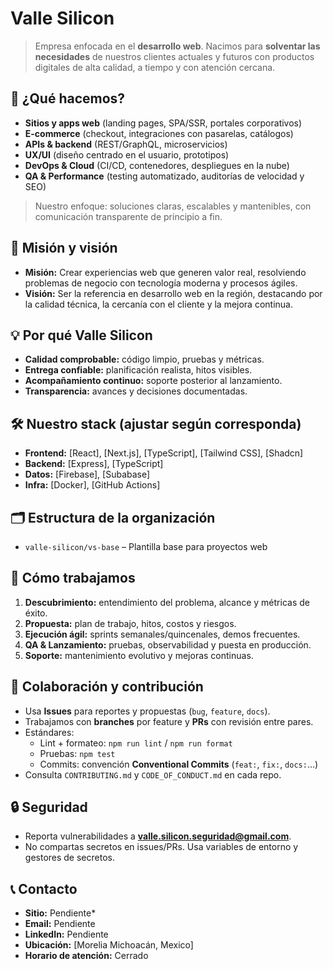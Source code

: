 # Valle Silicon

> Empresa enfocada en el **desarrollo web**. Nacimos para **solventar las necesidades** de nuestros clientes actuales y futuros con productos digitales de alta calidad, a tiempo y con atención cercana.

## 🚀 ¿Qué hacemos?

- **Sitios y apps web** (landing pages, SPA/SSR, portales corporativos)
- **E-commerce** (checkout, integraciones con pasarelas, catálogos)
- **APIs & backend** (REST/GraphQL, microservicios)
- **UX/UI** (diseño centrado en el usuario, prototipos)
- **DevOps & Cloud** (CI/CD, contenedores, despliegues en la nube)
- **QA & Performance** (testing automatizado, auditorías de velocidad y SEO)

> Nuestro enfoque: soluciones claras, escalables y mantenibles, con comunicación transparente de principio a fin.

## 🎯 Misión y visión

- **Misión:** Crear experiencias web que generen valor real, resolviendo problemas de negocio con tecnología moderna y procesos ágiles.
- **Visión:** Ser la referencia en desarrollo web en la región, destacando por la calidad técnica, la cercanía con el cliente y la mejora continua.

## 💡 Por qué Valle Silicon

- **Calidad comprobable:** código limpio, pruebas y métricas.
- **Entrega confiable:** planificación realista, hitos visibles.
- **Acompañamiento continuo:** soporte posterior al lanzamiento.
- **Transparencia:** avances y decisiones documentadas.

## 🛠️ Nuestro stack (ajustar según corresponda)

- **Frontend:** [React], [Next.js], [TypeScript], [Tailwind CSS], [Shadcn]
- **Backend:** [Express], [TypeScript]
- **Datos:** [Firebase], [Subabase] 
- **Infra:** [Docker], [GitHub Actions]
## 🗂️ Estructura de la organización
- `valle-silicon/vs-base` – Plantilla base para proyectos web

## 🧭 Cómo trabajamos

1. **Descubrimiento:** entendimiento del problema, alcance y métricas de éxito.  
2. **Propuesta:** plan de trabajo, hitos, costos y riesgos.  
3. **Ejecución ágil:** sprints semanales/quincenales, demos frecuentes.  
4. **QA & Lanzamiento:** pruebas, observabilidad y puesta en producción.  
5. **Soporte:** mantenimiento evolutivo y mejoras continuas.

## 🤝 Colaboración y contribución

- Usa **Issues** para reportes y propuestas (`bug`, `feature`, `docs`).
- Trabajamos con **branches** por feature y **PRs** con revisión entre pares.
- Estándares:
  - Lint + formateo: `npm run lint` / `npm run format`
  - Pruebas: `npm test`
  - Commits: convención **Conventional Commits** (`feat:`, `fix:`, `docs:`…)
- Consulta `CONTRIBUTING.md` y `CODE_OF_CONDUCT.md` en cada repo.

## 🔒 Seguridad

- Reporta vulnerabilidades a **valle.silicon.seguridad@gmail.com**.
- No compartas secretos en issues/PRs. Usa variables de entorno y gestores de secretos.

## 📞 Contacto

- **Sitio:** Pendiente*
- **Email:** Pendiente
- **LinkedIn:** Pendiente
- **Ubicación:** [Morelia Michoacán, Mexico]
- **Horario de atención:** Cerrado

